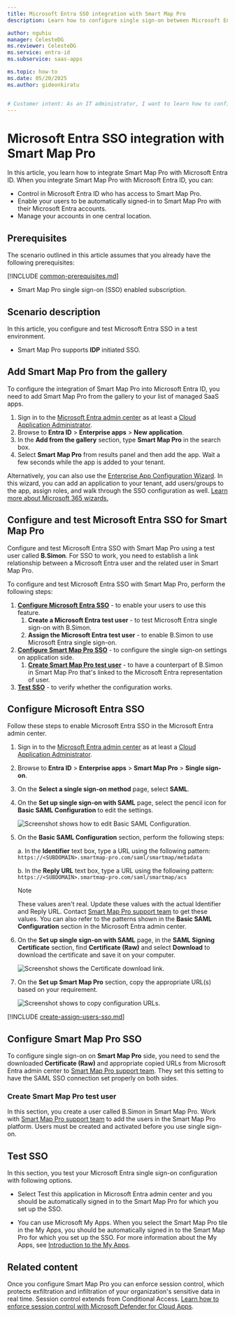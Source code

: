 ```yaml
---
title: Microsoft Entra SSO integration with Smart Map Pro
description: Learn how to configure single sign-on between Microsoft Entra ID and Smart Map Pro.

author: nguhiu
manager: CelesteDG
ms.reviewer: CelesteDG
ms.service: entra-id
ms.subservice: saas-apps

ms.topic: how-to
ms.date: 05/20/2025
ms.author: gideonkiratu


# Customer intent: As an IT administrator, I want to learn how to configure single sign-on between Microsoft Entra ID and Smart Map Pro so that I can control who has access to Smart Map Pro, enable automatic sign-in with Microsoft Entra accounts, and manage my accounts in one central location.
---
```


# Microsoft Entra SSO integration with Smart Map Pro

In this article,  you learn how to integrate Smart Map Pro with Microsoft Entra ID. When you integrate Smart Map Pro with Microsoft Entra ID, you can:

* Control in Microsoft Entra ID who has access to Smart Map Pro.
* Enable your users to be automatically signed-in to Smart Map Pro with their Microsoft Entra accounts.
* Manage your accounts in one central location.

## Prerequisites
The scenario outlined in this article assumes that you already have the following prerequisites:

[!INCLUDE [common-prerequisites.md](~/identity/saas-apps/includes/common-prerequisites.md)]
* Smart Map Pro single sign-on (SSO) enabled subscription.

## Scenario description

In this article,  you configure and test Microsoft Entra SSO in a test environment.

* Smart Map Pro supports **IDP** initiated SSO.

## Add Smart Map Pro from the gallery

To configure the integration of Smart Map Pro into Microsoft Entra ID, you need to add Smart Map Pro from the gallery to your list of managed SaaS apps.

1. Sign in to the [Microsoft Entra admin center](https://entra.microsoft.com) as at least a [Cloud Application Administrator](~/identity/role-based-access-control/permissions-reference.md#cloud-application-administrator).
1. Browse to **Entra ID** > **Enterprise apps** > **New application**.
1. In the **Add from the gallery** section, type **Smart Map Pro** in the search box.
1. Select **Smart Map Pro** from results panel and then add the app. Wait a few seconds while the app is added to your tenant.

Alternatively, you can also use the [Enterprise App Configuration Wizard](https://portal.office.com/AdminPortal/home?Q=Docs#/azureadappintegration). In this wizard, you can add an application to your tenant, add users/groups to the app, assign roles, and walk through the SSO configuration as well. [Learn more about Microsoft 365 wizards.](/microsoft-365/admin/misc/azure-ad-setup-guides)

## Configure and test Microsoft Entra SSO for Smart Map Pro

Configure and test Microsoft Entra SSO with Smart Map Pro using a test user called **B.Simon**. For SSO to work, you need to establish a link relationship between a Microsoft Entra user and the related user in Smart Map Pro.

To configure and test Microsoft Entra SSO with Smart Map Pro, perform the following steps:

1. **[Configure Microsoft Entra SSO](#configure-microsoft-entra-sso)** - to enable your users to use this feature.
    1. **Create a Microsoft Entra test user** - to test Microsoft Entra single sign-on with B.Simon.
    1. **Assign the Microsoft Entra test user** - to enable B.Simon to use Microsoft Entra single sign-on.
1. **[Configure Smart Map Pro SSO](#configure-smart-map-pro-sso)** - to configure the single sign-on settings on application side.
    1. **[Create Smart Map Pro test user](#create-smart-map-pro-test-user)** - to have a counterpart of B.Simon in Smart Map Pro that's linked to the Microsoft Entra representation of user.
1. **[Test SSO](#test-sso)** - to verify whether the configuration works.

## Configure Microsoft Entra SSO

Follow these steps to enable Microsoft Entra SSO in the Microsoft Entra admin center.

1. Sign in to the [Microsoft Entra admin center](https://entra.microsoft.com) as at least a [Cloud Application Administrator](~/identity/role-based-access-control/permissions-reference.md#cloud-application-administrator).
1. Browse to **Entra ID** > **Enterprise apps** > **Smart Map Pro** > **Single sign-on**.
1. On the **Select a single sign-on method** page, select **SAML**.
1. On the **Set up single sign-on with SAML** page, select the pencil icon for **Basic SAML Configuration** to edit the settings.

   ![Screenshot shows how to edit Basic SAML Configuration.](common/edit-urls.png "Basic Configuration")

1. On the **Basic SAML Configuration** section, perform the following steps:

    a. In the **Identifier** text box, type a URL using the following pattern:
    `https://<SUBDOMAIN>.smartmap-pro.com/saml/smartmap/metadata`

    b. In the **Reply URL** text box, type a URL using the following pattern:
    `https://<SUBDOMAIN>.smartmap-pro.com/saml/smartmap/acs`

	> [!NOTE]
	> These values aren't real. Update these values with the actual Identifier and Reply URL. Contact [Smart Map Pro support team](mailto:smartpr@ww-system.com) to get these values. You can also refer to the patterns shown in the **Basic SAML Configuration** section in the Microsoft Entra admin center.

1. On the **Set up single sign-on with SAML** page, in the **SAML Signing Certificate** section, find **Certificate (Raw)** and select **Download** to download the certificate and save it on your computer.

	![Screenshot shows the Certificate download link.](common/certificateraw.png "Certificate")

1. On the **Set up Smart Map Pro** section, copy the appropriate URL(s) based on your requirement.

	![Screenshot shows to copy configuration URLs.](common/copy-configuration-urls.png "Metadata")

<a name='create-a-microsoft-entra-id-test-user'></a>

[!INCLUDE [create-assign-users-sso.md](~/identity/saas-apps/includes/create-assign-users-sso.md)]

## Configure Smart Map Pro SSO

To configure single sign-on on **Smart Map Pro** side, you need to send the downloaded **Certificate (Raw)** and appropriate copied URLs from Microsoft Entra admin center to [Smart Map Pro support team](mailto:smartpr@ww-system.com). They set this setting to have the SAML SSO connection set properly on both sides.

### Create Smart Map Pro test user

In this section, you create a user called B.Simon in Smart Map Pro. Work with [Smart Map Pro support team](mailto:smartpr@ww-system.com) to add the users in the Smart Map Pro platform. Users must be created and activated before you use single sign-on.

## Test SSO 

In this section, you test your Microsoft Entra single sign-on configuration with following options.
 
* Select Test this application in Microsoft Entra admin center and you should be automatically signed in to the Smart Map Pro for which you set up the SSO.
 
* You can use Microsoft My Apps. When you select the Smart Map Pro tile in the My Apps, you should be automatically signed in to the Smart Map Pro for which you set up the SSO. For more information about the My Apps, see [Introduction to the My Apps](https://support.microsoft.com/account-billing/sign-in-and-start-apps-from-the-my-apps-portal-2f3b1bae-0e5a-4a86-a33e-876fbd2a4510).

## Related content

Once you configure Smart Map Pro you can enforce session control, which protects exfiltration and infiltration of your organization's sensitive data in real time. Session control extends from Conditional Access. [Learn how to enforce session control with Microsoft Defender for Cloud Apps](/cloud-app-security/proxy-deployment-any-app).
